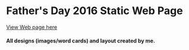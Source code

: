 # Father's Day 2016 Static Web Page

[View Web page here](https://sthapa15.github.io/happy-dad-day/)

#### All designs (images/word cards) and layout created by me. 
